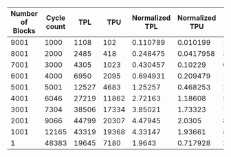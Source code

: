 | Number of Blocks | Cycle count | TPL | TPU | Normalized TPL | Normalized TPU | Total Cost | Normalized Total Cost |
| - | - | - | - | - | - | - | - |
9001 |1000 | 1108 | 102 | 0.110789 | 0.010199 | 1312 | 0.131187 |
8001 |2000 | 2485 | 418 | 0.248475 | 0.0417958 | 3321 | 0.332067 |
7001 |3000 | 4305 | 1023 | 0.430457 | 0.10229 | 6351 | 0.635036 |
6001 |4000 | 6950 | 2095 | 0.694931 | 0.209479 | 11140 | 1.11389 |
5001 |5001 | 12527 | 4683 | 1.25257 | 0.468253 | 21893 | 2.18908 |
4001 |6046 | 27219 | 11862 | 2.72163 | 1.18608 | 50943 | 5.09379 |
3001 |7304 | 38506 | 17334 | 3.85021 | 1.73323 | 73174 | 7.31667 |
2001 |9066 | 44799 | 20307 | 4.47945 | 2.0305 | 85413 | 8.54045 |
1001 |12165 | 43319 | 19368 | 4.33147 | 1.93661 | 82055 | 8.20468 |
1 |48383 | 19645 | 7180 | 1.9643 | 0.717928 | 34005 | 3.40016 |
